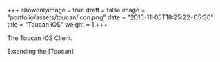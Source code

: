 +++
showonlyimage = true
draft = false
image = "portfolio/assets/toucan/icon.png"
date = "2016-11-05T18:25:22+05:30"
title = "Toucan iOS"
weight = 1
+++

The Toucan iOS Client.
<!-- more -->

Extending the [Toucan]

[ios]: https://apps.apple.com/us/app/toucan-language-learning/id1562755912

